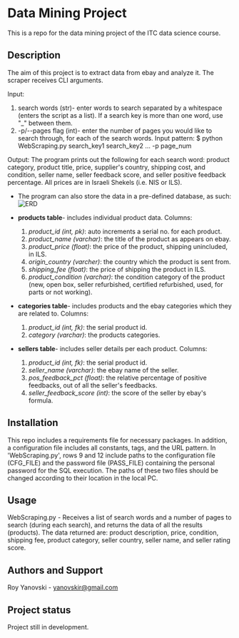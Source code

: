 # Data Mining Project
This is a repo for the data mining project of the ITC data science course.

## Description
The aim of this project is to extract data from ebay and analyze it.
The scraper receives CLI arguments.

Input: 
1) search words (str)- enter words to search separated by a whitespace (enters the script as a list).
If a search key is more than one word, use "_" between them.
2) -p/--pages flag (int)- enter the number of pages you would like to search through, for each of the search words.
Input pattern: $ python WebScraping.py search_key1 search_key2 ... -p page_num

Output: The program prints out the following for each search word: product category, product title, price, supplier's country,
shipping cost, and condition, seller name, seller feedback score, and seller positive feedback percentage.
All prices are in Israeli Shekels (i.e. NIS or ILS).
* The program can also store the data in a pre-defined database, as such:
![ERD](https://github.com/royyanovski/Data_Mining_Project/blob/master/Data%20Mining%20Project.png?raw=true)
* __products table__- includes individual product data. 
Columns:
  1. _product_id (int, pk)_: auto increments a serial no. for each product.
  2. _product_name (varchar)_: the title of the product as appears on ebay.
  3. _product_price (float)_: the price of the product, shipping unincluded, in ILS.
  4. _origin_country (varcher)_: the country which the product is sent from.
  5. _shipping_fee (float)_: the price of shipping the product in ILS.
  6. _product_condition (varchar)_: the condition category of the product (new, open box, seller refurbished, certified
refurbished, used, for parts or not working).

* __categories table__- includes products and the ebay categories which they are related to. 
Columns:
  1. _product_id (int, fk)_: the serial product id.
  2. _category (varchar)_: the products categories.

* __sellers table__- includes seller details per each product. 
Columns:
  1. _product_id (int, fk)_: the serial product id.
  2. _seller_name (varchar)_: the ebay name of the seller.
  3. _pos_feedback_pct (float)_: the relative percentage of positive feedbacks, out of all the seller's feedbacks. 
  4. _seller_feedback_score (int)_: the score of the seller by ebay's formula.

## Installation
This repo includes a requirements file for necessary packages.
In addition, a configuration file includes all constants, tags, and the URL pattern. 
In 'WebScraping.py', rows 9 and 12 include paths to the configuration file (CFG_FILE) and the password file (PASS_FILE)
containing the personal password for the SQL execution. The paths of these two files should be changed according to
their location in the local PC.

## Usage
WebScraping.py - Receives a list of search words and a number of pages to search (during each search),
and returns the data of all the results (products). The data returned are: product description, price, condition,
shipping fee, product category, seller country, seller name, and seller rating score.

## Authors and Support
Roy Yanovski - yanovskir@gmail.com

## Project status
Project still in development.